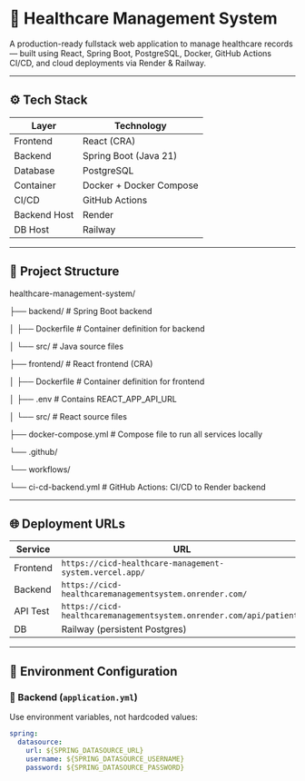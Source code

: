 # 🏥 Healthcare Management System

A production-ready fullstack web application to manage healthcare records — built using React, Spring Boot, PostgreSQL, Docker, GitHub Actions CI/CD, and cloud deployments via Render & Railway.

---

## ⚙️ Tech Stack

| Layer       | Technology                  |
|------------|-----------------------------|
| Frontend    | React (CRA)                 |
| Backend     | Spring Boot (Java 21)       |
| Database    | PostgreSQL                  |
| Container   | Docker + Docker Compose     |
| CI/CD       | GitHub Actions              |
| Backend Host| Render                      |
| DB Host     | Railway                     |

---

## 📁 Project Structure
healthcare-management-system/

├── backend/ # Spring Boot backend

│ ├── Dockerfile # Container definition for backend

│ └── src/ # Java source files

├── frontend/ # React frontend (CRA)

│ ├── Dockerfile # Container definition for frontend

│ ├── .env # Contains REACT_APP_API_URL

│ └── src/ # React source files

├── docker-compose.yml # Compose file to run all services locally

└── .github/

└── workflows/

└── ci-cd-backend.yml # GitHub Actions: CI/CD to Render backend



---

## 🌐 Deployment URLs

| Service   | URL |
|-----------|-----|
| Frontend  | `https://cicd-healthcare-management-system.vercel.app/` |
| Backend   | `https://cicd-healthcaremanagementsystem.onrender.com/` |
| API Test  | `https://cicd-healthcaremanagementsystem.onrender.com/api/patients` |
| DB        | Railway (persistent Postgres) |

---

## 🔐 Environment Configuration

### 🔹 Backend (`application.yml`)

Use environment variables, not hardcoded values:

```yaml
spring:
  datasource:
    url: ${SPRING_DATASOURCE_URL}
    username: ${SPRING_DATASOURCE_USERNAME}
    password: ${SPRING_DATASOURCE_PASSWORD}


